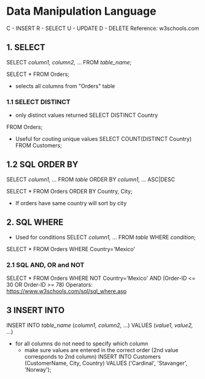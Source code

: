 # Data Manipulation Language
C - INSERT
R - SELECT
U - UPDATE
D - DELETE
Reference: w3schools.com
## 1. SELECT
SELECT *column1, column2,* ...
FROM *table_name*;

SELECT * FROM Orders;
* selects all columns from "Orders" table

### 1.1 SELECT DISTINCT
* only distinct values returned
SELECT DISTINCT Country 

FROM Orders;
* Useful for couting unique values
SELECT COUNT(DISTINCT Country) FROM Customers;
## 1.2 SQL ORDER BY
SELECT *column1,* ...
FROM *table*
ORDER BY *column1,* ... ASC|DESC

SELECT * 
FROM Orders
ORDER BY Country, City;
* If orders have same country will sort by city
## 2. SQL WHERE
* Used for conditions
SELECT *column1,* ...
FROM *table*
WHERE *condition*;

SELECT * 
FROM Orders
WHERE Country='Mexico'
### 2.1 SQL AND, OR and NOT
SELECT * 
FROM Orders
WHERE NOT Country='Mexico' AND (Order-ID <= 30 OR Order-ID >= 78)
Operators: https://www.w3schools.com/sql/sql_where.asp

## 3 INSERT INTO
INSERT INTO *table_name* (*column1, column2,* ...)
VALUES (*value1, value2,* ...)
* for all columns do not need to specify which column
  * make sure values are entered in the correct order (2nd value corresponds to 2nd column)
INSERT INTO Customers (CustomerName, City, Country)
VALUES ('Cardinal', 'Stavanger', 'Norway');


